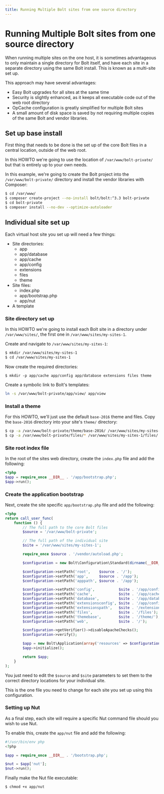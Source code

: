 ```yaml
---
title: Running Multiple Bolt sites from one source directory
---
```

Running Multiple Bolt sites from one source directory
=====================================================

When running multiple sites on the one host, it is sometimes advantageous to
only maintain a single directory for Bolt itself, and have each site in a
separate directory using the same Bolt install. This is known as a multi-site
set up.

This approach may have several advantages:
  * Easy Bolt upgrades for all sites at the same time
  * Security is slightly enhanced, as it keeps all executable code out of the
    web root directory
  * OpCache configuration is greatly simplified for multiple Bolt sites
  * A small amount of disk space is saved by not requiring multiple copies of the
    same Bolt and vendor libraries.

Set up base install
-------------------

First thing that needs to be done is the set up of the core Bolt files in a
central location, outside of the web root.

In this HOWTO we're going to use the location of `/var/www/bolt-private/`
but that is entirely up to your own needs.

In this example, we're going to create the Bolt project into the
`/var/www/bolt-private/` directory and install the vendor libraries with
Composer:

```bash
$ cd /var/www/
$ composer create-project --no-install bolt/bolt:^3.3 bolt-private
$ cd bolt-private
$ composer install --no-dev --optimize-autoloader
```

Individual site set up
----------------------

Each virtual host site you set up will need a few things:
  * Site directories:
    * app
    * app/database
    * app/cache
    * app/config
    * extensions
    * files
    * theme
  * Site files:
    * index.php
    * app/bootstrap.php
    * app/nut
  * A template

### Site directory set up

In this HOWTO we're going to install each Bolt site in a directory under
`/var/www/sites/`, the first one in `/var/www/sites/my-sites-1`.

Create and navigate to `/var/www/sites/my-sites-1`:

```bash
$ mkdir /var/www/sites/my-sites-1
$ cd /var/www/sites/my-sites-1
```
Now create the required directories:

```
$ mkdir -p app/cache app/config app/database extensions files theme
```

Create a symbolic link to Bolt's templates:

```bash
ln -s /var/www/bolt-private/app/view/ app/view
```

### Install a theme

For this HOWTO, we'll just use the default `base-2016` theme and files. Copy
the `base-2016` directory into your site's `theme/` directory:

```bash
$ cp -a /var/www/bolt-private/theme/base-2016/ /var/www/sites/my-sites-1/theme/
$ cp -a /var/www/bolt-private/files/* /var/www/sites/my-sites-1/files/
```

### Site root index file

In the root of the sites web directory, create the `index.php` file and add
the following:

```php
<?php
$app = require_once __DIR__ . '/app/bootstrap.php';
$app->run();
```

### Create the application bootstrap

Next, create the site specific `app/bootstrap.php` file and add the following:

```php
<?php
return call_user_func(
    function () {
        // The full path to the core Bolt files
        $source = '/var/www/bolt-private';

        // The full path of the individual site
        $site = '/var/www/sites/my-sites-1';

        require_once $source . '/vendor/autoload.php';

        $configuration = new Bolt\Configuration\Standard(dirname(__DIR__));

        $configuration->setPath('root',    $source . '/');
        $configuration->setPath('app',     $source . '/app');
        $configuration->setPath('apppath', $source . '/app');

        $configuration->setPath('config',           $site . '/app/config');
        $configuration->setPath('cache',            $site . '/app/cache');
        $configuration->setPath('database',         $site . '/app/database');
        $configuration->setPath('extensionsconfig', $site . '/app/config/extensions');
        $configuration->setPath('extensionspath',   $site . '/extensions');
        $configuration->setPath('files',            $site . '/files');
        $configuration->setPath('themebase',        $site . '/theme/');
        $configuration->setPath('web',              $site . '/');

        $configuration->getVerifier()->disableApacheChecks();
        $configuration->verify();

        $app = new Bolt\Application(array('resources' => $configuration));
        $app->initialize();

        return $app;
    }
);
```

You just need to edit the `$source` and `$site` parameters to set them to the
correct directory locations for your individual site.

This is the one file you need to change for each site you set up using this
configuration.

### Setting up Nut

As a final step, each site will require a specific Nut command file should you
wish to use Nut.

To enable this, create the `app/nut` file and add the following:

```php
#!/usr/bin/env php
<?php

$app = require_once __DIR__ . '/bootstrap.php';

$nut = $app['nut'];
$nut->run();
```

Finally make the Nut file executable:

```bash
$ chmod +x app/nut
```
